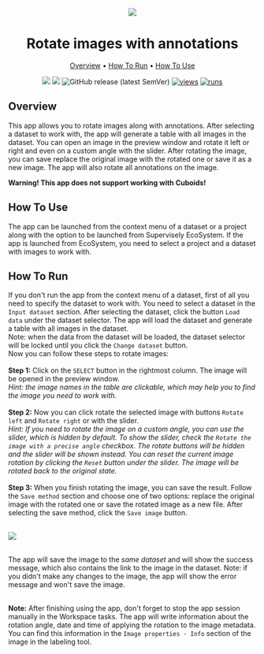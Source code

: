 <div align="center" markdown>
<img src="https://user-images.githubusercontent.com/115161827/225969759-5699c73c-fbac-4eb3-aa10-c66f9e375ca5.jpg"/>

# Rotate images with annotations

<p align="center">
  <a href="#Overview">Overview</a> •
  <a href="#How-To-Run">How To Run</a> •
  <a href="#How-To-Run">How To Use</a>
</p>

[![](https://img.shields.io/badge/supervisely-ecosystem-brightgreen)](https://ecosystem.supervise.ly/apps/supervisely-ecosystem/rotate-images)
[![](https://img.shields.io/badge/slack-chat-green.svg?logo=slack)](https://supervise.ly/slack)
![GitHub release (latest SemVer)](https://img.shields.io/github/v/release/supervisely-ecosystem/rotate-images)
[![views](https://app.supervise.ly/img/badges/views/supervisely-ecosystem/rotate-images)](https://supervise.ly)
[![runs](https://app.supervise.ly/img/badges/runs/supervisely-ecosystem/rotate-images)](https://supervise.ly)

</div>

## Overview
This app allows you to rotate images along with annotations. After selecting a dataset to work with, the app will generate a table with all images in the dataset. You can open an image in the preview window and rotate it left or right and even on a custom angle with the slider. After rotating the image, you can save replace the original image with the rotated one or save it as a new image. The app will also rotate all annotations on the image.

**Warning! This app does not support working with Cuboids!**

## How To Use
The app can be launched from the context menu of a dataset or a project along with the option to be launched from Supervisely EcoSystem. If the app is launched from EcoSystem, you need to select a project and a dataset with images to work with.<br>
## How To Run

If you don't run the app from the context menu of a dataset, first of all you need to specify the dataset to work with. You need to select a dataset in the `Input dataset` section. After selecting the dataset, click the button `Load data` under the dataset selector. The app will load the dataset and generate a table with all images in the dataset.<br>
Note: when the data from the dataset will be loaded, the dataset selector will be locked until you click the `Change dataset` button.<br>
Now you can follow these steps to rotate images:<br>
<br>
**Step 1:** Сlick on the `SELECT` button in the rightmost column. The image will be opened in the preview window.<br>
_Hint: the image names in the table are clickable, which may help you to find the image you need to work with._<br><br>
**Step 2:** Now you can click rotate the selected image with buttons `Rotate left` and `Rotate right` or with the slider.<br>
_Hint: If you need to rotate the image on a custom angle, you can use the slider, which is hidden by default. To show the slider, check the `Rotate the image with a precise angle` checkbox. The rotate buttons will be hidden and the slider will be shown instead. You can reset the current image rotation by clicking the `Reset` button under the slider. The image will be rotated back to the original state._ <br><br>
**Step 3:** When you finish rotating the image, you can save the result. Follow the `Save method` section and choose one of two options: replace the original image with the rotated one or save the rotated image as a new file. After selecting the save method, click the `Save image` button.<br><br>

<img src="https://touringcrew.com/img_share/rotate_images.png"/> <br><br>

The app will save the image to the _same dataset_ and will show the success message, which also contains the link to the image in the dataset. Note: if you didn't make any changes to the image, the app will show the error message and won't save the image.<br><br>

**Note:** After finishing using the app, don't forget to stop the app session manually in the Workspace tasks. The app will write information about the rotation angle, date and time of applying the rotation to the image metadata. You can find this information in the `Image properties - Info` section of the image in the labeling tool.<br>
